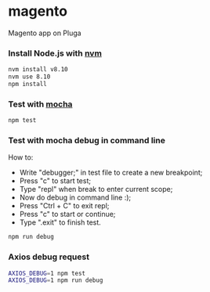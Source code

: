 # magento
Magento app on Pluga

### Install Node.js with [nvm](https://github.com/creationix/nvm)
```sh
nvm install v8.10
nvm use 8.10
npm install
```

### Test with [mocha](https://github.com/mochajs/mocha)
```sh
npm test
```

### Test with mocha debug in command line
How to:
  - Write "debugger;" in test file to create a new breakpoint;
  - Press "c" to start test;
  - Type "repl" when break to enter current scope;
  - Now do debug in command line :);
  - Press "Ctrl + C" to exit repl;
  - Press "c" to start or continue;
  - Type ".exit" to finish test.
```sh
npm run debug
```

### Axios debug request
```sh
AXIOS_DEBUG=1 npm test
AXIOS_DEBUG=1 npm run debug
```
